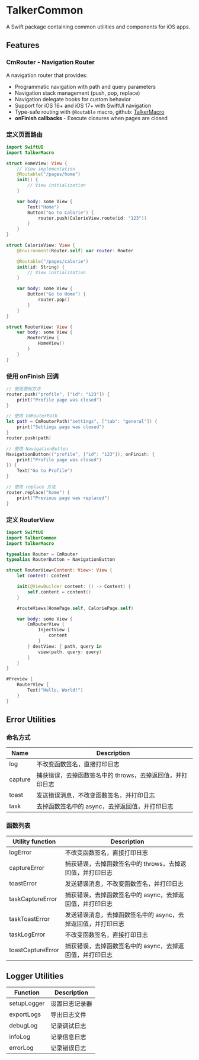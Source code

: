 # TalkerCommon

A Swift package containing common utilities and components for iOS apps.

## Features

### CmRouter - Navigation Router

A navigation router that provides:

- Programmatic navigation with path and query parameters
- Navigation stack management (push, pop, replace)
- Navigation delegate hooks for custom behavior
- Support for iOS 16+ and iOS 17+ with SwiftUI navigation
- Type-safe routing with `@Routable` macro, github: [TalkerMacro](https://github.com/gfreezy/TalkerMacro)
- **onFinish callbacks** - Execute closures when pages are closed

### 定义页面路由

```swift
import SwiftUI
import TalkerMacro

struct HomeView: View {
    // View implementation
    @Routable("/pages/home")
    init() {
        // View initialization
    }

    var body: some View {
        Text("Home")
        Button("Go to Calorie") {
            router.push(CalorieView.route(id: "123"))
        }
    }
}

struct CalorieView: View {
    @Environment(Router.self) var router: Router

    @Routable("/pages/calorie")
    init(id: String) {
        // View initialization
    }

    var body: some View {
        Button("Go to Home") {
            router.pop()
        }
    }
}

struct RouterView: View {
    var body: some View {
        RouterView {
            HomeView()
        }
    }
}
```

### 使用 onFinish 回调

```swift
// 使用便利方法
router.push("profile", ["id": "123"]) {
    print("Profile page was closed")
}

// 使用 CmRouterPath
let path = CmRouterPath("settings", ["tab": "general"]) {
    print("Settings page was closed")
}
router.push(path)

// 使用 NavigationButton
NavigationButton(("profile", ["id": "123"]), onFinish: {
    print("Profile page was closed")
}) {
    Text("Go to Profile")
}

// 使用 replace 方法
router.replace("home") {
    print("Previous page was replaced")
}
```

### 定义 RouterView

```swift
import SwiftUI
import TalkerCommon
import TalkerMacro

typealias Router = CmRouter
typealias RouterButton = NavigationButton

struct RouterView<Content: View>: View {
    let content: Content

    init(@ViewBuilder content: () -> Content) {
        self.content = content()
    }

    #routeViews(HomePage.self, CaloriePage.self)

    var body: some View {
        CmRouterView {
            InjectView {
                content
            }
        } destView: { path, query in
            view(path, query: query)
        }
    }
}

#Preview {
    RouterView {
        Text("Hello, World!")
    }
}

```

## Error Utilities

### 命名方式

| Name | Description |
|------|-------------|
| log | 不改变函数签名，直接打印日志 |
| capture | 捕获错误，去掉函数签名中的 throws，去掉返回值，并打印日志 |
| toast | 发送错误消息，不改变函数签名，并打印日志 |
| task | 去掉函数签名中的 async，去掉返回值，并打印日志 |

### 函数列表

| Utility function | Description |
|-------|-------------|
|logError| 不改变函数签名，直接打印日志 |
|captureError| 捕获错误，去掉函数签名中的 throws，去掉返回值，并打印日志 |
|toastError| 发送错误消息，不改变函数签名，并打印日志 |
|taskCaptureError| 捕获错误，去掉函数签名中的 async，去掉返回值，并打印日志 |
|taskToastError| 发送错误消息，去掉函数签名中的 async，去掉返回值，并打印日志 |
|taskLogError| 不改变函数签名，直接打印日志 |
|toastCaptureError| 捕获错误，去掉函数签名中的 async，去掉返回值，并打印日志 |

## Logger Utilities

| Function | Description |
|----------|-------------|
|setupLogger| 设置日志记录器 |
|exportLogs| 导出日志文件 |
|debugLog| 记录调试日志 |
|infoLog| 记录信息日志 |
|errorLog| 记录错误日志 |
